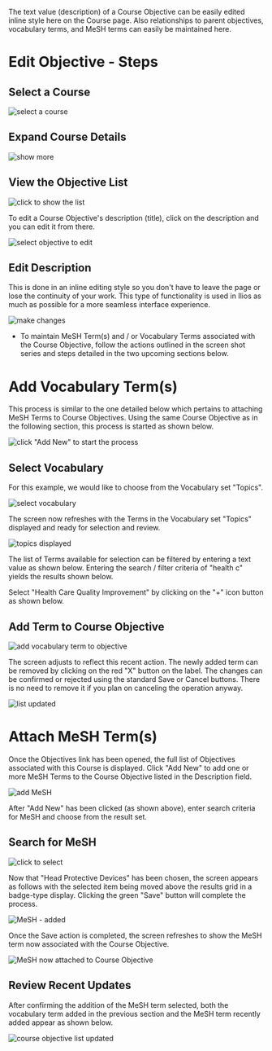The text value (description) of a Course Objective can be easily edited inline style here on the Course page. Also relationships to parent objectives, vocabulary terms, and MeSH terms can easily be maintained here.

# Edit Objective - Steps

## Select a Course

![select a course](../../images/course_objectives/course_search.png)

## Expand Course Details

![show more](../../images/course_objectives/course_details_show.png)

## View the Objective List

![click to show the list](../../images/course_objectives/course_objectives_expand.png)

To edit a Course Objective's description (title), click on the description and you can edit it from there.

![select objective to edit](../../images/course_objectives/course_objective_edit_1.png)

## Edit Description

This is done in an inline editing style so you don't have to leave the page or lose the continuity of your work. This type of functionality is used in Ilios as much as possible for a more seamless interface experience.

![make changes](../../images/course_objectives/course_objective_edit_2.png)

* To maintain MeSH Term(s) and / or Vocabulary Terms associated with the Course Objective, follow the actions outlined in the screen shot series and steps detailed in the two upcoming sections below.

# Add Vocabulary Term(s) 

This process is similar to the one detailed below which pertains to attaching MeSH Terms to Course Objectives. Using the same Course Objective as in the following section, this process is started as shown below.

![click "Add New" to start the process](../../images/course_objectives/addvocab1.png)

## Select Vocabulary

For this example, we would like to choose from the Vocabulary set "Topics". 

![select vocabulary](../../images/course_objectives/addvocab2.png)

The screen now refreshes with the Terms in the Vocabulary set "Topics" displayed and ready for selection and review.

![topics displayed](../../images/course_objectives/addvocab3.png)

The list of Terms available for selection can be filtered by entering a text value as shown below. Entering the search / filter criteria of "health c" yields the results shown below.

Select "Health Care Quality Improvement" by clicking on the "+" icon button as shown below.

## Add Term to Course Objective 

![add vocabulary term to objective](../../images/course_objectives/addvocab4.png)

The screen adjusts to reflect this recent action. The newly added term can be removed by clicking on the red "X" button on the label. The changes can be confirmed or rejected using the standard Save or Cancel buttons. There is no need to remove it if you plan on canceling the operation anyway.

![list updated](../../images/course_objectives/addvocab5.png)

# Attach MeSH Term(s)

Once the Objectives link has been opened, the full list of Objectives associated with this Course is displayed. Click "Add New" to add one or more MeSH Terms to the Course Objective listed in the Description field.

![add MeSH](../../images/course_objectives/add_mesh1.png)

 After "Add New" has been clicked (as shown above), enter search criteria for MeSH and choose from the result set.

 ## Search for MeSH

![click to select](../../images/course_objectives/add_mesh2.png)

 Now that "Head Protective Devices" has been chosen, the screen appears as follows with the selected item being moved above the results grid in a badge-type display. Clicking the green "Save" button will complete the process.

![MeSH - added](../../images/course_objectives/add_mesh3.png)

Once the Save action is completed, the screen refreshes to show the MeSH term now associated with the Course Objective.

![MeSH now attached to Course Objective](../../images/course_objectives/add_mesh4.png)

## Review Recent Updates

After confirming the addition of the MeSH term selected, both the vocabulary term added in the previous section and the MeSH term recently added appear as shown below.

![course objective list updated](../../images/course_objectives/addvocab6.png)


